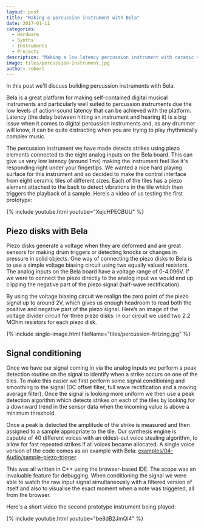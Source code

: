 ```yaml
---
layout: post
title: "Making a percussion instrument with Bela"
date: 2017-01-11
categories:
  - Hardware
  - Synths
  - Instruments
  - Projects
description: "Making a low latency percussion instrument with ceramic tiles, piezo disks, and Bela"
image: tiles/percussion-instrument.jpg
author: robert
---
```


In this post we'll discuss building percussion instruments with Bela. 

Bela is a great platform for making self-contained digital musical instruments and particularly well suited to percussion instruments due the low levels of action-sound latency that can be achieved with the platform. Latency (the delay between hitting an instrument and hearing it) is a big issue when it comes to digital percussion instruments and, as any drummer will know, it can be quite distracting when you are trying to play rhythmically complex music. 

The percussion instrument we have made detects strikes using piezo elements connected to the eight analog inputs on the Bela board. This can give us very low latency (around 1ms) making the instrument feel like it's responding right under your fingertips. We wanted a nice hard playing surface for this instrument and so decided to make the control interface from eight ceramic tiles of different sizes. Each of the tiles has a piezo element attached to the back to detect vibrations in the tile which then triggers the playback of a sample. Here's a video of us testing the first prototype:

{% include youtube.html youtube="XejcHPECBUU" %}

## Piezo disks with Bela

Piezo disks generate a voltage when they are deformed and are great sensors for making drum triggers or detecting knocks or changes in pressure in solid objects. One way of connecting the piezo disks to Bela is to use a simple voltage biasing circuit using two equally valued resistors. The analog inputs on the Bela board have a voltage range of 0-4.096V. If we were to connect the piezo directly to the analog input we would end up clipping the negative part of the piezo signal (half-wave rectification). 

By using the voltage biasing circuit we realign the zero point of the piezo signal up to around 2V, which gives us enough headroom to read both the positive and negative part of the piezo signal. Here’s an image of the voltage divider circuit for three piezo disks: in our circuit we used two 2.2 MOhm resistors for each piezo disk.

{% include single-image.html fileName="tiles/percussion-fritzing.jpg" %}

## Signal conditioning

Once we have our signal coming in via the analog inputs we perform a peak detection routine on the signal to identify when a strike occurs on one of the tiles. To make this easier we first perform some signal conditioning and smoothing to the signal (DC offset filter, full wave rectification and a moving average filter). Once the signal is looking more uniform we then use a peak detection algorithm which detects strikes on each of the tiles by looking for a downward trend in the sensor data when the incoming value is above a minimum threshold. 

Once a peak is detected the amplitude of the strike is measured and then assigned to a sample appropriate to the tile. Our synthesis engine is capable of 40 different voices with an oldest-out voice stealing algorithm, to allow for fast repeated strikes if all voices became allocated. A single voice version of the code comes as an example with Bela: [examples/04-Audio/sample-piezo-trigger](https://github.com/BelaPlatform/Bela/tree/master/examples/04-Audio/sample-piezo-trigger).

This was all written in C++ using the browser-based IDE. The scope was an invaluable feature for debugging. When conditioning the signal we were able to watch the raw input signal simultaneously with a filtered version of itself and also to visualise the exact moment when a note was triggered, all from the browser.

Here's a short video the second prototype instrument being played:

{% include youtube.html youtube="be8dB2JmQl4" %}
